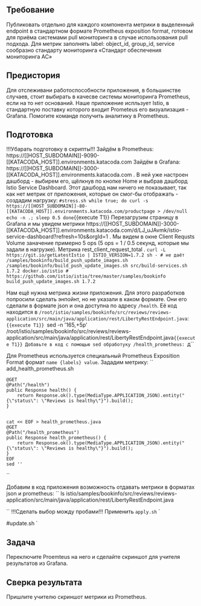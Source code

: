 ## Требование
Публиковать отдельно для каждого компонента метрики в выделенный endpoint в стандартном формате Prometheus exposition format, готовом для приёма системами pull мониторинга в случае использования pull подхода. Для метрик заполнять label: object_id, group_id, service сообразно стандарту мониторинга «Стандарт обеспечения мониторинга АС»
## Предистория
Для отслеживани работоспособности приложения, в большинстве случаев, стоит выбирать в качесве системы мониторинга Prometheus, если на то нет оснований. Наше приложение испльзует Istio, в стандартную поставку которого входит Prometeus его визуализация - Grafana. Помогите команде получить аналитику в Prometheus.
## Подготовка
!!!Убарать подготовку в скрипты!!!
Зайдём в Prometheus: https://[[HOST_SUBDOMAIN]]-9090-[[KATACODA_HOST]].environments.katacoda.com
Зайдём в Grafana: https://[[HOST_SUBDOMAIN]]-3000-[[KATACODA_HOST]].environments.katacoda.com . В ней уже настроен дашборд - выбирем его, щёлкнув по кнопке Home и выбрав дашборд Istio Service Dashboard. Этот дашборд нам ничего не показывает, так как нет метрик от приложения, которые он смог-бы отображать - создадим нагрузку:
``
#stress.sh
while true; do
  curl -s https://[[HOST_SUBDOMAIN]]-80-[[KATACODA_HOST]].environments.katacoda.com/productpage > /dev/null
  echo -n .;
  sleep 0.5
done
``{{execute T1}}
Перезагрузим страницу в Grafana и мы увидем метрики https://[[HOST_SUBDOMAIN]]-3000-[[KATACODA_HOST]].environments.katacoda.com/d/LJ_uJAvmk/istio-service-dashboard?refresh=10s&orgId=1 . Мы видем в окне Client Requsts Volume заначение примерно 5 ops (5 ops = 1 / 0.5 секунд, которые мы задали в нагрузке).
Метрика rest_client_request_total . 
``
curl -L https://git.io/getLatestIstio | ISTIO_VERSION=1.7.2 sh - # не даёт /samples/bookinfo/build_push_update_images.sh
``
``
/samples/bookinfo/build_push_update_images.sh
src/build-services.sh 1.7.2 docker.io/istio # https://github.com/istio/istio/tree/master/samples/bookinfo 
build_push_update_images.sh 1.7.2
``

Нам ещё нужна метрика жизни приложения. Для этого разработков попросили сделать энпойнт, но не указали в каком формате. Они его сделали в формате json и она доступна по адресу `/health`. Её код находится в `/root/istio/samples/bookinfo/src/reviews/reviews-application/src/main/java/application/rest/LibertyRestEndpoint.java`: ``{{execute T1}}
``sed -n '165,+5p' /root/istio/samples/bookinfo/src/reviews/reviews-application/src/main/java/application/rest/LibertyRestEndpoint.java``{{execute T1}}
Добавьте в код с помощью sed обработуку /health_prometheus:
``д``

Для Prometheus используется специальный Prometheus Exposition Format формат ``name {labels} value``. Зададим метрику:
``
    add_health_prometheus.sh 

    @GET
    @Path("/health")
    public Response health() {
        return Response.ok().type(MediaType.APPLICATION_JSON).entity("{\"status\": \"Reviews is healthy\"}").build();
    }


    cat << EOF > health_prometheus.java
    @GET
    @Path("/health_prometheus")
    public Response health_prometheus() {
        return Response.ok().type(MediaType.APPLICATION_JSON).entity("{\"status\": \"Reviews is healthy\"}").build();
    }
    EOF
    sed ''
``


Добавим в код приложения возможность отдавать метрики в форматах json и prometheus:
``
ls istio/samples/bookinfo/src/reviews/reviews-application/src/main/java/application/rest/LibertyRestEndpoint.java

``
!!!Сделать выбор можду пробами!!!
Применить `apply.sh`
`

#update.sh
`
## Задача
Переключите Proemteus на него и сделайте скриншот для учителя результатов из Grafana.
## Сверка результата
Пришлите учителю скриншот метрики из Prometheus.
